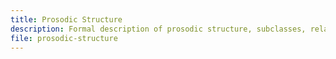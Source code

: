 ```yaml
---
title: Prosodic Structure
description: Formal description of prosodic structure, subclasses, related classes, and properties.
file: prosodic-structure
---
```


